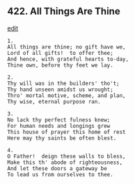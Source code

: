 
## 422.  All Things Are Thine
[edit](https://docs.google.com/document/d/1hE0W2wFpXfhg8Is1YJDcyW9kH2h2_g6E/edit?mode=html)



    1.
    All things are thine; no gift have we,
    Lord of all gifts!  to offer thee;
    And hence, with grateful hearts to-day,
    Thine own, before thy feet we lay.

    2.
    Thy will was in the builders' tho't;
    Thy hand unseen amidst us wrought;
    Thro' mortal motive, scheme, and plan,
    Thy wise, eternal purpose ran.

    3.
    No lack thy perfect fulness knew;
    For human needs and longings grew
    This house of prayer this home of rest
    Here may thy saints be often blest.

    4.
    O Father!  deign these walls to bless,
    Make this th' abode of righteousness,
    And let these doors a gateway be
    To lead us from ourselves to thee.
